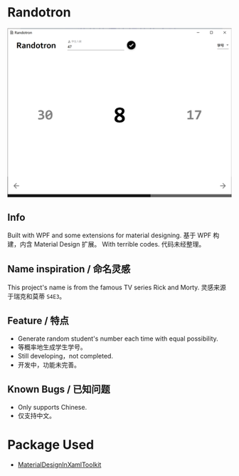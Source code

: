 # Randotron
![Demo](Demo.png)
## Info
Built with WPF and some extensions for material designing.
基于 WPF 构建，内含 Material Design 扩展。
With terrible codes.
代码未经整理。
## Name inspiration / 命名灵感
This project's name is from the famous TV series Rick and Morty.
灵感来源于瑞克和莫蒂 `S4E3`。
## Feature / 特点
- Generate random student's number each time with equal possibility.
- 等概率地生成学生学号。
- Still developing，not completed.
- 开发中，功能未完善。
## Known Bugs / 已知问题
- Only supports Chinese.
- 仅支持中文。

# Package Used
- [MaterialDesignInXamlToolkit](https://github.com/MaterialDesignInXAML/MaterialDesignInXamlToolkit)